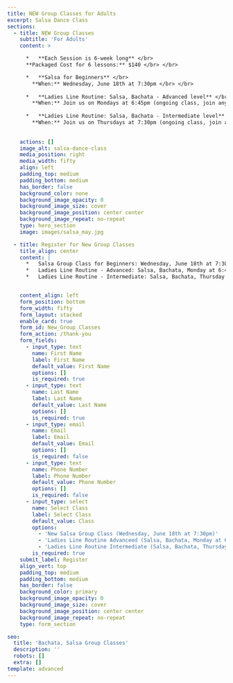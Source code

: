```yaml
---
title: NEW Group Classes for Adults
excerpt: Salsa Dance Class
sections:
  - title: NEW Group Classes
    subtitle: 'For Adults'
    content: >

      *   **Each Session is 6-week long** </br>
      **Packaged Cost for 6 lessons:** $140 </br> </br>

      *   **Salsa for Beginners** </br>
        **When:** Wednesday, June 18th at 7:30pm </br> </br>
        
      *   **Ladies Line Routine: Salsa, Bachata - Advanced level** </br>
        **When:** Join us on Mondays at 6:45pm (ongoing class, join any time) </br> </br>
        
      *   **Ladies Line Routine: Salsa, Bachata - Intermediate level** </br>
        **When:** Join us on Thursdays at 7:30pm (ongoing class, join any time) </br> </br>         
    
   
    actions: []
    image_alt: salsa-dance-class
    media_position: right
    media_width: fifty
    align: left
    padding_top: medium
    padding_bottom: medium
    has_border: false
    background_color: none
    background_image_opacity: 0
    background_image_size: cover
    background_image_position: center center
    background_image_repeat: no-repeat
    type: hero_section
    image: images/salsa_may.jpg

  - title: Register for New Group Classes
    title_align: center
    content: |
      *   Salsa Group Class for Beginners: Wednesday, June 18th at 7:30pm
      *   Ladies Line Routine - Advanced: Salsa, Bachata, Monday at 6:45pm
      *   Ladies Line Routine - Intermediate: Salsa, Bachata, Thursday at 7:30pm


    content_align: left
    form_position: bottom
    form_width: fifty
    form_layout: stacked
    enable_card: true
    form_id: New_Group_Classes
    form_action: /thank-you
    form_fields:
      - input_type: text
        name: First Name
        label: First Name
        default_value: First Name
        options: []
        is_required: true
      - input_type: text
        name: Last Name
        label: Last Name
        default_value: Last Name
        options: []
        is_required: true
      - input_type: email
        name: Email
        label: Email
        default_value: Email
        options: []
        is_required: false
      - input_type: text
        name: Phone Number
        label: Phone Number
        default_value: Phone Number
        options: []
        is_required: false
      - input_type: select
        name: Select Class
        label: Select Class
        default_value: Class
        options:
          - 'New Salsa Group Class (Wednesday, June 18th at 7:30pm)'
          - 'Ladies Line Routine Advanceed (Salsa, Bachata, Monday at 6:45pm)'
          - 'Ladies Line Routine Intermediate (Salsa, Bachata, Thursday at 7:30pm)'
        is_required: true
    submit_label: Register
    align_vert: top
    padding_top: medium
    padding_bottom: medium
    has_border: false
    background_color: primary
    background_image_opacity: 0
    background_image_size: cover
    background_image_position: center center
    background_image_repeat: no-repeat
    type: form_section

seo:
  title: 'Bachata, Salsa Group Classes'
  description: ''
  robots: []
  extra: []
template: advanced
---
```

